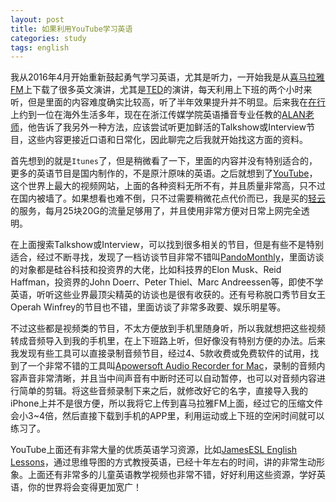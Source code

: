 ```yaml
---
layout: post
title: 如果利用YouTube学习英语
categories: study
tags: english
---
```


我从2016年4月开始重新鼓起勇气学习英语，尤其是听力，一开始我是从[喜马拉雅FM](http://www.ximalaya.com/explore/)上下载了很多英文演讲，尤其是[TED](https://www.ted.com/)的演讲，每天利用上下班的两个小时来听，但是里面的内容难度确实比较高，听了半年效果提升并不明显。后来我在[在行](http://www.zaih.com/)上约到一位在海外生活多年，现在在浙江传媒学院英语播音专业任教的[ALAN老师](http://www.zaih.com/mentor/84821504/topic/29867081/)，他告诉了我另外一种方法，应该尝试听更加鲜活的Talkshow或Interview节目，这些内容更接近口语和日常化，因此聊完之后我就开始找这方面的资料。

首先想到的就是`Itunes`了，但是稍微看了一下，里面的内容并没有特别适合的，更多的英语节目是国内制作的，不是原汁原味的英语。之后就想到了[YouTube](https://www.youtube.com)，这个世界上最大的视频网站，上面的各种资料无所不有，并且质量非常高，只不过在国内被墙了。如果想看也难不倒，只不过需要稍微花点代价而已，我是买的[轻云](https://theqingyun.net/)的服务，每月25块20G的流量足够用了，并且使用非常方便对日常上网完全透明。

在上面搜索Talkshow或Interview，可以找到很多相关的节目，但是有些不是特别适合，经过不断寻找，发现了一档访谈节目非常不错叫[PandoMonthly](https://www.youtube.com/channel/UCgHogDu1ewdkkWZjfKIuKXQ)，里面访谈的对象都是硅谷科技和投资界的大佬，比如科技界的Elon Musk、Reid Haffman，投资界的John Doerr、Peter Thiel、Marc Andreessen等，即使不学英语，听听这些业界最顶尖精英的访谈也是很有收获的。还有号称脱口秀节目女王Operah Winfrey的节目也不错，里面访谈了非常多政要、娱乐明星等。

不过这些都是视频类的节目，不太方便放到手机里随身听，所以我就想把这些视频转成音频导入到我的手机里，在上下班路上听，但好像没有特别方便的办法。后来我发现有些工具可以直接录制音频节目，经过4、5款收费或免费软件的试用，找到了一个非常不错的工具叫[Apowersoft Audio Recorder for Mac](https://www.apowersoft.com/mac-audio-recorder)，录制的音频内容声音非常清晰，并且当中间声音有中断时还可以自动暂停，也可以对音频内容进行简单的剪辑。将这些音频录制下来之后，就修改好它的名字，直接导入我的iPhone上并不是很方便，所以我将它上传到喜马拉雅FM上面，经过它的压缩文件会小3~4倍，然后直接下载到手机的APP里，利用运动或上下班的空闲时间就可以练习了。

YouTube上面还有非常大量的优质英语学习资源，比如[JamesESL English Lessons](https://www.youtube.com/user/JamesESL)，通过思维导图的方式教授英语，已经十年左右的时间，讲的非常生动形象。上面还有非常多的儿童英语教学视频也非常不错，好好利用这些资源，学好英语，你的世界将会变得更加宽广！

